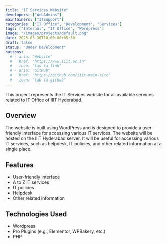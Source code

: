 ```yaml
---
title: "IT Services Website"
developers: ["WebAdmins"]
maintainers: ["ITSupport"]
categories: ["IT Office", "Development", "Services"]
tags: ["Internal", "IT Office", "Wordpress"]
image: "/images/projects/default.png"
date: 2025-05-30T10:00:00+05:30
draft: false
status: "Under Development"
buttons:
  # - aria: "Website"
  #   href: "https://www.iiit.ac.in"
  #   icon: "fas fa-link"
  # - aria: "GitHub"
  #   href: "https://github.com/iiit-main-site"
  #   icon: "fab fa-github"
---
```


This project represents the IT Services website for all available services related to IT Office of IIIT Hyderabad. 

## Overview

The website is built using WordPress and is designed to provide a user-friendly interface for accessing various IT services. The website will be hosted on the IIIT Hyderabad server. It will be useful for accessing various IT services, such as helpdesk, IT policies, and other related information at a single place.

## Features

- User-friendly interface
- A to Z IT services
- IT policies
- Helpdesk
- Other related information

## Technologies Used

- Wordpress
- Pro Plugins (e.g., Elementor, WPBakery, etc.)
- PHP


